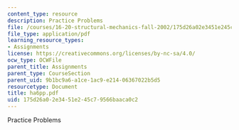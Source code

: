 ```yaml
---
content_type: resource
description: Practice Problems
file: /courses/16-20-structural-mechanics-fall-2002/175d26a02e3451e245c79566baaca0c2_ha6pp.pdf
file_type: application/pdf
learning_resource_types:
- Assignments
license: https://creativecommons.org/licenses/by-nc-sa/4.0/
ocw_type: OCWFile
parent_title: Assignments
parent_type: CourseSection
parent_uid: 9b1bc9a6-a1ce-1ac9-e214-06367022b5d5
resourcetype: Document
title: ha6pp.pdf
uid: 175d26a0-2e34-51e2-45c7-9566baaca0c2
---
```

Practice Problems